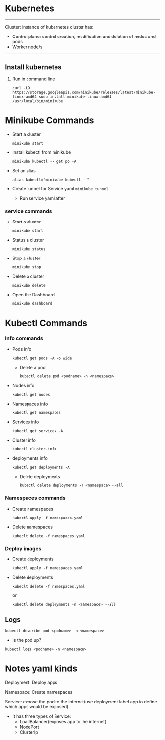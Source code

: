 # Kubernetes


---
Cluster: instance of kubernetes
cluster has:
  - Control plane: control creation, modification and deletion of nodes and pods
  - Worker node/s
---

## Install kubernetes

1. Run in command line
   
   `
    curl -LO https://storage.googleapis.com/minikube/releases/latest/minikube-linux-amd64
    sudo install minikube-linux-amd64 /usr/local/bin/minikube
    `

# Minikube Commands

- Start a cluster
   
   `minikube start`

- Install kubectl from minikube
   
   `minikube kubectl -- get po -A`

- Set an alias

  `alias kubectl="minikube kubectl --"`

- Create tunnel for Service yaml
  `minikube tunnel`
  - Run service yaml after 

### service commands

- Start a cluster
  
  `minikube start`

- Status a cluster
  
  `minikube status`

- Stop a cluster
  
  `minikube stop`

- Delete a cluster
  
  `minikube delete`

- Open the Dashboard
  
  `minikube dashboard`

# Kubectl Commands

### Info commands

- Pods info
  
  `kubectl get pods -A -o wide`
  - Delete a pod

    `kubectl delete pod <podname> -n <namespace>`

- Nodes info
  
  `kubectl get nodes`

- Namespaces info
  
  `kubectl get namespaces`

- Services info
  
  `kubectl get services -A`

- Cluster info
  
  `kubectl cluster-info`

- deployments info
  
  `kubectl get deployments -A`

  - Delete deployments

    `kubectl delete deployments -n <namespace> --all`

### Namespaces commands

- Create namespaces
  
  `kubectl apply -f namespaces.yaml`

- Delete namespaces
  
  `kubeclt delete -f namespaces.yaml`

### Deploy images

- Create deployments
  
  `kubectl apply -f namespaces.yaml`

- Delete deployments
  
  `kubeclt delete -f namespaces.yaml` 
  
  or

  `kubectl delete deployments -n <namespace> --all`

## Logs

  `kubectl describe pod <podname> -n <namespace>`

- Is the pod up?

`kubectl logs <podname> -n <namespace>`


# Notes yaml kinds

Deployment: Deploy apps

Namespace: Create namespaces

Service: expose the pod to the internet(use deployment label app to define which apps would be exposed)

- It has three types of Service:
  - LoadBalancer(exposes app to the internet)
  - NodePort
  - ClusterIp 
